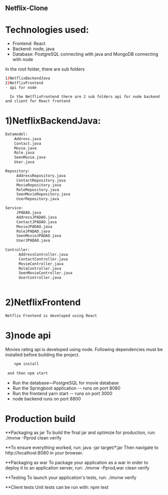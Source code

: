 ## Netflix-Clone
# Technologies used:

- Frontend: React
- Backend: node, java
- Database: PostgreSQL connecting with java and
            MongoDB connecting with node

In the root folder, there are sub folders
```sh
1)NetflixBackendJava
2)NetflixFrontend
- api for node
```


      In the NetflixFrontend there are 2 sub folders api for node backend and client for React frontend

# 1)NetflixBackendJava:
```sh
Datamodel:
    Address.java
    Contact.java
    Movie.java
    Role.java
    SeenMovie.java
    User.java

Repository:
     AddressRepository.java
     ContactRepository.java
     MovieRepository.java
     RoleRepository.java
     SeenMovieRepository.java
     UserRepository.java

Service:
     JPADAO.java
     AddressJPADAO.java
     ContactJPADAO.java
     MovieJPADAO.java
     RoleJPADAO.java
     SeenMovieJPADAO.java
     UserJPADAO.java
     
Controller:
      AddressController.java
      ContactController.java
      MovieController.java
      RoleController.java
      SeenMovieController.java
      UserController.java
    
```
# 2)NetflixFrontend
    Netflix Frontend is developed using React

# 3)node api
Movies rating api is developed using node.
Following dependencies must be installed before building the project.

```sh
    npm install
 
 and then npm start 
``` 

- Run the database—PostgreSQL for movie database
- Run the Springboot application  -- runs on port 8080
- Run the frontend yarn start -- runs on port 3000
- node backend runs on port 8800

# Production build
**Packaging as jar
To build the final jar and optimize for production, run:
./mvnw -Pprod clean verify

**To ensure everything worked, run:
java -jar target/*.jar
Then navigate to http://localhost:8080 in your browser.

**Packaging as war
To package your application as a war in order to deploy it to an application server, run:
./mvnw -Pprod,war clean verify

**Testing
To launch your application's tests, run:
./mvnw verify

**Client tests
Unit tests  can be run with:
npm test


